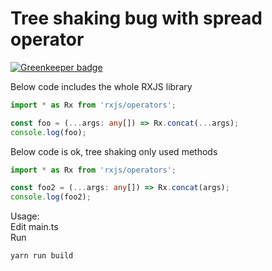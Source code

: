 # Tree shaking bug with spread operator

[![Greenkeeper badge](https://badges.greenkeeper.io/BetterCallSky/ts-webpack-treeshaking-bug.svg)](https://greenkeeper.io/)


Below code includes the whole RXJS library
```ts
import * as Rx from 'rxjs/operators';

const foo = (...args: any[]) => Rx.concat(...args);
console.log(foo);
```

Below code is ok, tree shaking only used methods
```ts
import * as Rx from 'rxjs/operators';

const foo2 = (...args: any[]) => Rx.concat(args);
console.log(foo2);

```

Usage:   
Edit main.ts  
Run  

```
yarn run build

```